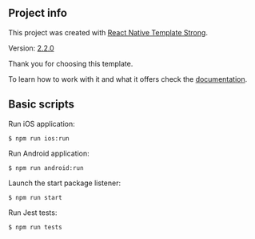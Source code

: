 ## Project info

This project was created with [React Native Template Strong](https://svbutko.github.io/react-native-template-strong/).

Version: [2.2.0](https://github.com/svbutko/react-native-template-strong/releases/tag/v2.2.0)

Thank you for choosing this template.

To learn how to work with it and what it offers check the [documentation](https://svbutko.github.io/react-native-template-strong/docs/getting-started).

## Basic scripts

Run iOS application:
```shell
$ npm run ios:run
```

Run Android application:
```shell
$ npm run android:run
```

Launch the start package listener:
```shell
$ npm run start
```

Run Jest tests:
```shell
$ npm run tests
```
